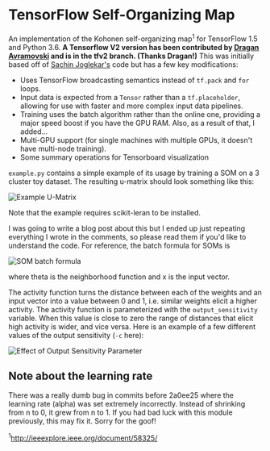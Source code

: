 # TensorFlow Self-Organizing Map
An implementation of the Kohonen self-organizing map<sup>1</sup> for TensorFlow 1.5 and Python 3.6.
**A Tensorflow V2 version has been contributed by [Dragan Avramovski](https://github.com/dragan-avramovski) and is in the tfv2 branch. (Thanks Dragan!)**
This was initially based
off of [Sachin Joglekar's](https://codesachin.wordpress.com/2015/11/28/self-organizing-maps-with-googles-tensorflow/)
code but has a few key modifications:
 * Uses TensorFlow broadcasting semantics instead of `tf.pack` and `for` loops.
 * Input data is expected from a `Tensor` rather than a `tf.placeholder`, allowing for use with faster and more complex input data pipelines.
 * Training uses the batch algorithm rather than the online one, providing a major speed boost if you have the GPU RAM.
 Also, as a result of that, I added...
 * Multi-GPU support (for single machines with multiple GPUs, it doesn't have multi-node training).
 * Some summary operations for Tensorboard visualization

 `example.py` contains a simple example of its usage by training a SOM on a 3 cluster toy dataset. The resulting
 u-matrix should look something like this:

 ![Example U-Matrix](https://github.com/cgorman/tensorflow-som/blob/master/example_umatrix.png)
 
Note that the example requires scikit-leran to be installed.

 I was going to write a blog post about this but I ended up just repeating everything I wrote in the comments,
 so please read them if you'd like to understand the code. For reference, the batch formula for SOMs is
 
 ![SOM batch formula](https://github.com/cgorman/tensorflow-som/blob/master/batch_formula.gif)
 
 where theta is the neighborhood function and x is the input vector.
 
 The activity function turns the distance between each of the weights and an input vector into a value between 0 and 1, i.e. similar weights elicit a higher activity.
 The activity function is parameterized with the `output_sensitivity` variable.
 When this value is close to zero the range of distances that elicit high activity is wider, and vice versa.
 Here is an example of a few different values of the output sensitivity (`-c` here):
 
 ![Effect of Output Sensitivity Parameter](https://github.com/cgorman/tensorflow-som/blob/master/output_sens.png)
 
## Note about the learning rate
There was a really dumb bug in commits before 2a0ee25 where the learning rate (alpha) was set extremely incorrectly.
Instead of shrinking from n to 0, it grew from n to 1.
If you had bad luck with this module previously, this may fix it.
Sorry for the goof!

 <sup>1</sup>http://ieeexplore.ieee.org/document/58325/
